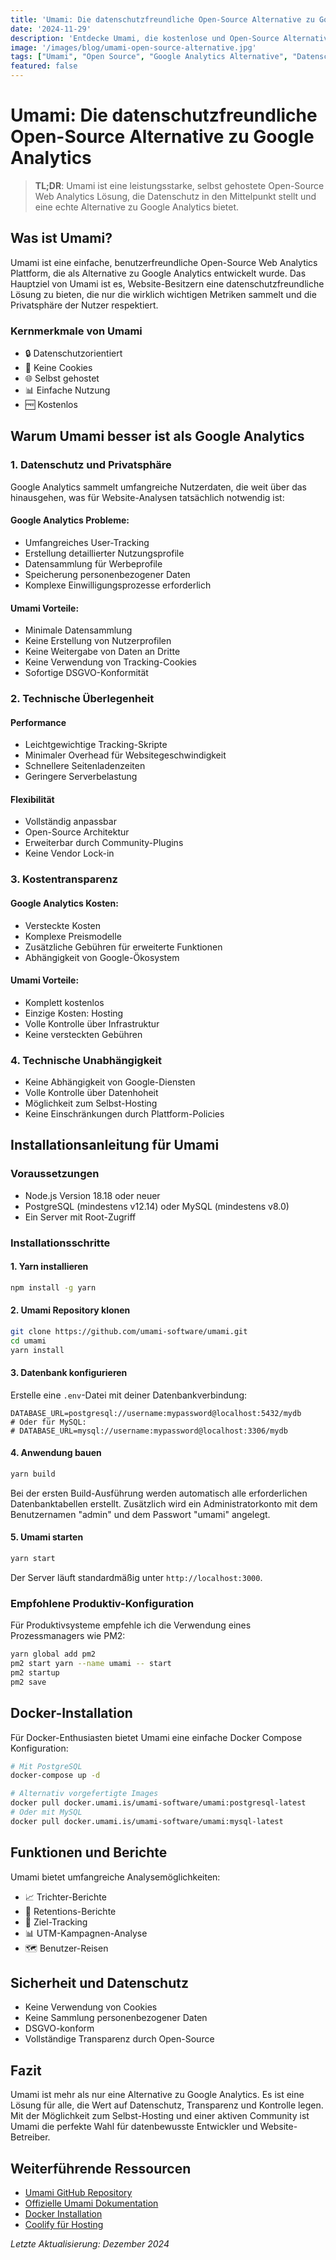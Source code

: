 ```yaml
---
title: 'Umami: Die datenschutzfreundliche Open-Source Alternative zu Google Analytics'
date: '2024-11-29'
description: 'Entdecke Umami, die kostenlose und Open-Source Alternative zu Google Analytics. Selbst gehostet, datenschutzfreundlich und ohne Tracking-Cookies.'
image: '/images/blog/umami-open-source-alternative.jpg'
tags: ["Umami", "Open Source", "Google Analytics Alternative", "Datenschutz", "Web Analytics", "Selbst gehostet", "SEO", "Website Tracking"]
featured: false
---
```


# Umami: Die datenschutzfreundliche Open-Source Alternative zu Google Analytics

> **TL;DR**: Umami ist eine leistungsstarke, selbst gehostete Open-Source Web Analytics Lösung, die Datenschutz in den Mittelpunkt stellt und eine echte Alternative zu Google Analytics bietet.

## Was ist Umami?

Umami ist eine einfache, benutzerfreundliche Open-Source Web Analytics Plattform, die als Alternative zu Google Analytics entwickelt wurde. Das Hauptziel von Umami ist es, Website-Besitzern eine datenschutzfreundliche Lösung zu bieten, die nur die wirklich wichtigen Metriken sammelt und die Privatsphäre der Nutzer respektiert.

### Kernmerkmale von Umami

- 🔒 Datenschutzorientiert
- 🚫 Keine Cookies
- 🌐 Selbst gehostet
- 📊 Einfache Nutzung
- 🆓 Kostenlos

## Warum Umami besser ist als Google Analytics

### 1. Datenschutz und Privatsphäre

Google Analytics sammelt umfangreiche Nutzerdaten, die weit über das hinausgehen, was für Website-Analysen tatsächlich notwendig ist:

#### Google Analytics Probleme:
- Umfangreiches User-Tracking
- Erstellung detaillierter Nutzungsprofile
- Datensammlung für Werbeprofile
- Speicherung personenbezogener Daten
- Komplexe Einwilligungsprozesse erforderlich

#### Umami Vorteile:
- Minimale Datensammlung
- Keine Erstellung von Nutzerprofilen
- Keine Weitergabe von Daten an Dritte
- Keine Verwendung von Tracking-Cookies
- Sofortige DSGVO-Konformität

### 2. Technische Überlegenheit

#### Performance
- Leichtgewichtige Tracking-Skripte
- Minimaler Overhead für Websitegeschwindigkeit
- Schnellere Seitenladenzeiten
- Geringere Serverbelastung

#### Flexibilität
- Vollständig anpassbar
- Open-Source Architektur
- Erweiterbar durch Community-Plugins
- Keine Vendor Lock-in

### 3. Kostentransparenz

#### Google Analytics Kosten:
- Versteckte Kosten
- Komplexe Preismodelle
- Zusätzliche Gebühren für erweiterte Funktionen
- Abhängigkeit von Google-Ökosystem

#### Umami Vorteile:
- Komplett kostenlos
- Einzige Kosten: Hosting
- Volle Kontrolle über Infrastruktur
- Keine versteckten Gebühren

### 4. Technische Unabhängigkeit

- Keine Abhängigkeit von Google-Diensten
- Volle Kontrolle über Datenhoheit
- Möglichkeit zum Selbst-Hosting
- Keine Einschränkungen durch Plattform-Policies

## Installationsanleitung für Umami

### Voraussetzungen

- Node.js Version 18.18 oder neuer
- PostgreSQL (mindestens v12.14) oder MySQL (mindestens v8.0)
- Ein Server mit Root-Zugriff

### Installationsschritte

#### 1. Yarn installieren

```bash
npm install -g yarn
```

#### 2. Umami Repository klonen

```bash
git clone https://github.com/umami-software/umami.git
cd umami
yarn install
```

#### 3. Datenbank konfigurieren

Erstelle eine `.env`-Datei mit deiner Datenbankverbindung:

```
DATABASE_URL=postgresql://username:mypassword@localhost:5432/mydb
# Oder für MySQL:
# DATABASE_URL=mysql://username:mypassword@localhost:3306/mydb
```

#### 4. Anwendung bauen

```bash
yarn build
```

Bei der ersten Build-Ausführung werden automatisch alle erforderlichen Datenbanktabellen erstellt. Zusätzlich wird ein Administratorkonto mit dem Benutzernamen "admin" und dem Passwort "umami" angelegt.

#### 5. Umami starten

```bash
yarn start
```

Der Server läuft standardmäßig unter `http://localhost:3000`.

### Empfohlene Produktiv-Konfiguration

Für Produktivsysteme empfehle ich die Verwendung eines Prozessmanagers wie PM2:

```bash
yarn global add pm2
pm2 start yarn --name umami -- start
pm2 startup
pm2 save
```

## Docker-Installation

Für Docker-Enthusiasten bietet Umami eine einfache Docker Compose Konfiguration:

```bash
# Mit PostgreSQL
docker-compose up -d

# Alternativ vorgefertigte Images
docker pull docker.umami.is/umami-software/umami:postgresql-latest
# Oder mit MySQL
docker pull docker.umami.is/umami-software/umami:mysql-latest
```

## Funktionen und Berichte

Umami bietet umfangreiche Analysemöglichkeiten:

- 📈 Trichter-Berichte
- 🔄 Retentions-Berichte
- 🎯 Ziel-Tracking
- 📊 UTM-Kampagnen-Analyse
- 🗺️ Benutzer-Reisen

## Sicherheit und Datenschutz

- Keine Verwendung von Cookies
- Keine Sammlung personenbezogener Daten
- DSGVO-konform
- Vollständige Transparenz durch Open-Source

## Fazit

Umami ist mehr als nur eine Alternative zu Google Analytics. Es ist eine Lösung für alle, die Wert auf Datenschutz, Transparenz und Kontrolle legen. Mit der Möglichkeit zum Selbst-Hosting und einer aktiven Community ist Umami die perfekte Wahl für datenbewusste Entwickler und Website-Betreiber.

## Weiterführende Ressourcen

- [Umami GitHub Repository](https://github.com/umami-software/umami)
- [Offizielle Umami Dokumentation](https://umami.is/docs)
- [Docker Installation](/blog/docker-installation-linux)
- [Coolify für Hosting](/blog/coolify-installation)

*Letzte Aktualisierung: Dezember 2024*

